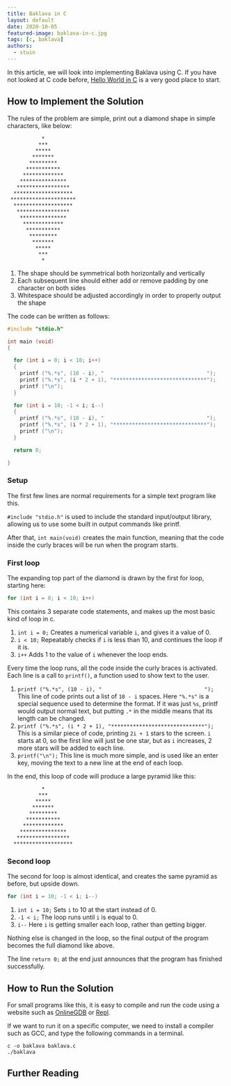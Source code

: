 ```yaml
---
title: Baklava in C
layout: default
date: 2020-10-05
featured-image: baklava-in-c.jpg
tags: [c, baklava]
authors:
  - stuin
---
```


In this article, we will look into implementing Baklava using C.
If you have not looked at C code before, [Hello World in C][1] is a very good place to start.

## How to Implement the Solution
The rules of the problem are simple, print out a diamond shape in simple characters, like below:

               *
              ***
             *****
            *******
           *********
          ***********
         *************
        ***************
       *****************
      *******************
     *********************
      *******************
       *****************
        ***************
         *************
          ***********
           *********
            *******
             *****
              ***
               *

1.  The shape should be symmetrical both horizontally and vertically
2.  Each subsequent line should either add or remove padding by one character on both sides
3.  Whitespace should be adjusted accordingly in order to properly output the shape

The code can be written as follows:
```c
#include "stdio.h"

int main (void)
{

  for (int i = 0; i < 10; i++)
  {
    printf ("%.*s", (10 - i), "                                 ");
    printf ("%.*s", (i * 2 + 1), "******************************");
    printf ("\n");
  }

  for (int i = 10; -1 < i; i--)
  {
    printf ("%.*s", (10 - i), "                                 ");
    printf ("%.*s", (i * 2 + 1), "******************************");
    printf ("\n");
  }

  return 0;

}
```

### Setup
The first few lines are normal requirements for a simple text program like this.

`#include "stdio.h"` is used to include the standard input/output library, allowing us to use some built in output commands like printf.

After that, `int main(void)` creates the main function, meaning that the code inside the curly braces will be run when the program starts.

### First loop
The expanding top part of the diamond is drawn by the first for loop, starting here:
```c
for (int i = 0; i < 10; i++)
```
This contains 3 separate code statements, and makes up the most basic kind of loop in c.
1. `int i = 0;` Creates a numerical variable `i`, and gives it a value of 0.
2. `i < 10;` Repeatably checks if `i` is less than 10, and continues the loop if it is.
3. `i++` Adds 1 to the value of `i` whenever the loop ends.

Every time the loop runs, all the code inside the curly braces is activated.
Each line is a call to `printf()`, a function used to show text to the user.
1. `printf ("%.*s", (10 - i), "                                 ");`
	This line of code prints out a list of `10 - i` spaces. Here `"%.*s"` is a special sequence used to determine the format. If it was just `%s`, printf would output normal text, but putting `.*` in the middle means that its length can be changed.
2. `printf ("%.*s", (i * 2 + 1), "******************************");`
	This is a similar piece of code, printing `2i + 1` stars to the screen. `i` starts at 0, so the first line will just be one star, but as `i` increases, 2 more stars will be added to each line.
3. `printf("\n");`
	This line is much more simple, and is used like an enter key, moving the text to a new line at the end of each loop.

In the end, this loop of code will produce a large pyramid like this:

               *
              ***
             *****
            *******
           *********
          ***********
         *************
        ***************
       *****************
      *******************

### Second loop
The second for loop is almost identical, and creates the same pyramid as before, but upside down.
```c
for (int i = 10; -1 < i; i--)
```
1. `int i = 10;` Sets `i` to 10 at the start instead of 0.
2. `-1 < i;` The loop runs until `i` is equal to 0.
3. `i--` Here `i` is getting smaller each loop, rather than getting bigger.

Nothing else is changed in the loop, so the final output of the program becomes the full diamond like above.

The line `return 0;` at the end just announces that the program has finished successfully.

## How to Run the Solution
For small programs like this, it is easy to compile and run the code using a website such as [OnlineGDB][2] or [Repl][3].

If we want to run it on a specific computer, we need to install a compiler such as GCC, and type the following commands in a terminal.
```console
c -o baklava baklava.c
./baklava
```

## Further Reading

[1]: https://sample-programs.therenegadecoder.com/projects/hello-world/c/
[2]: https://www.onlinegdb.com/online_c_compiler
[3]: https://repl.it/languages/C
